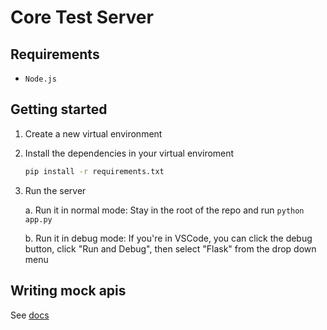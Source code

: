 # Core Test Server

## Requirements

- `Node.js`

## Getting started

1. Create a new virtual environment
2. Install the dependencies in your virtual enviroment
    ```bash
    pip install -r requirements.txt
    ```
3. Run the server

    a. Run it in normal mode: Stay in the root of the repo and run `python app.py`

    b. Run it in debug mode: If you're in VSCode, you can click the debug button, click "Run and Debug", then select "Flask" from the drop down menu

## Writing mock apis

See [docs](./docs/writing-mock-apis.md)
